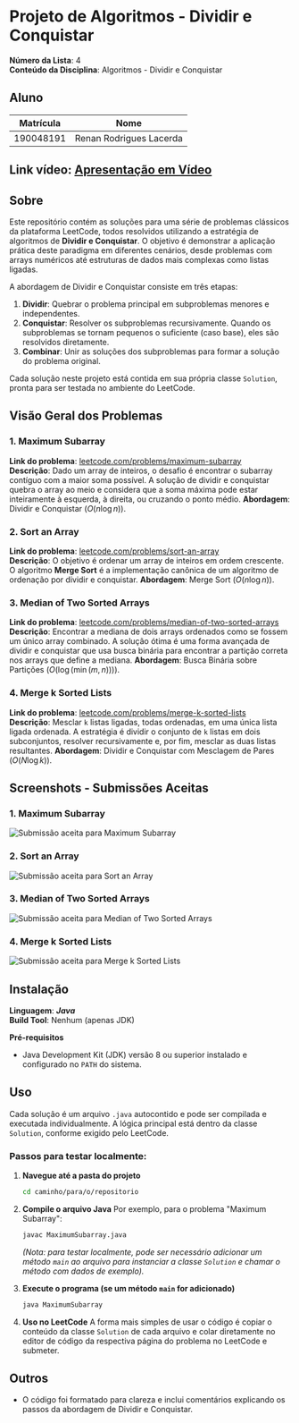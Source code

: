 # Projeto de Algoritmos - Dividir e Conquistar

**Número da Lista**: 4 </br>
**Conteúdo da Disciplina**: Algoritmos - Dividir e Conquistar

## Aluno

| Matrícula  | Nome                         |
| ---------- | ---------------------------- |
| 190048191| Renan Rodrigues Lacerda |

## Link vídeo: [Apresentação em Vídeo](#)

## Sobre

Este repositório contém as soluções para uma série de problemas clássicos da plataforma LeetCode, todos resolvidos utilizando a estratégia de algoritmos de **Dividir e Conquistar**. O objetivo é demonstrar a aplicação prática deste paradigma em diferentes cenários, desde problemas com arrays numéricos até estruturas de dados mais complexas como listas ligadas.

A abordagem de Dividir e Conquistar consiste em três etapas:
1.  **Dividir**: Quebrar o problema principal em subproblemas menores e independentes.
2.  **Conquistar**: Resolver os subproblemas recursivamente. Quando os subproblemas se tornam pequenos o suficiente (caso base), eles são resolvidos diretamente.
3.  **Combinar**: Unir as soluções dos subproblemas para formar a solução do problema original.

Cada solução neste projeto está contida em sua própria classe `Solution`, pronta para ser testada no ambiente do LeetCode.

## Visão Geral dos Problemas

### 1. Maximum Subarray
**Link do problema**: [leetcode.com/problems/maximum-subarray](https://leetcode.com/problems/maximum-subarray/description/)<br>
**Descrição**: Dado um array de inteiros, o desafio é encontrar o subarray contíguo com a maior soma possível. A solução de dividir e conquistar quebra o array ao meio e considera que a soma máxima pode estar inteiramente à esquerda, à direita, ou cruzando o ponto médio.
**Abordagem**: Dividir e Conquistar ($O(n \log n)$).

### 2. Sort an Array
**Link do problema**: [leetcode.com/problems/sort-an-array](https://leetcode.com/problems/sort-an-array/description/)<br>
**Descrição**: O objetivo é ordenar um array de inteiros em ordem crescente. O algoritmo **Merge Sort** é a implementação canônica de um algoritmo de ordenação por dividir e conquistar.
**Abordagem**: Merge Sort ($O(n \log n)$).

### 3. Median of Two Sorted Arrays
**Link do problema**: [leetcode.com/problems/median-of-two-sorted-arrays](https://leetcode.com/problems/median-of-two-sorted-arrays/description/)<br>
**Descrição**: Encontrar a mediana de dois arrays ordenados como se fossem um único array combinado. A solução ótima é uma forma avançada de dividir e conquistar que usa busca binária para encontrar a partição correta nos arrays que define a mediana.
**Abordagem**: Busca Binária sobre Partições ($O(\log(\min(m,n)))$).

### 4. Merge k Sorted Lists
**Link do problema**: [leetcode.com/problems/merge-k-sorted-lists](https://leetcode.com/problems/merge-k-sorted-lists/description/)<br>
**Descrição**: Mesclar `k` listas ligadas, todas ordenadas, em uma única lista ligada ordenada. A estratégia é dividir o conjunto de `k` listas em dois subconjuntos, resolver recursivamente e, por fim, mesclar as duas listas resultantes.
**Abordagem**: Dividir e Conquistar com Mesclagem de Pares ($O(N \log k)$).

## Screenshots - Submissões Aceitas

### 1. Maximum Subarray
![Submissão aceita para Maximum Subarray]()

### 2. Sort an Array
![Submissão aceita para Sort an Array]()

### 3. Median of Two Sorted Arrays
![Submissão aceita para Median of Two Sorted Arrays]()

### 4. Merge k Sorted Lists
![Submissão aceita para Merge k Sorted Lists]()


## Instalação
**Linguagem**: ***Java***<br>
**Build Tool**: Nenhum (apenas JDK)<br>

**Pré-requisitos**
* Java Development Kit (JDK) versão 8 ou superior instalado e configurado no `PATH` do sistema.

## Uso

Cada solução é um arquivo `.java` autocontido e pode ser compilada e executada individualmente. A lógica principal está dentro da classe `Solution`, conforme exigido pelo LeetCode.

### Passos para testar localmente:

1.  **Navegue até a pasta do projeto**
    ```bash
    cd caminho/para/o/repositorio
    ```

2.  **Compile o arquivo Java**
    Por exemplo, para o problema "Maximum Subarray":
    ```bash
    javac MaximumSubarray.java
    ```
    *(Nota: para testar localmente, pode ser necessário adicionar um método `main` ao arquivo para instanciar a classe `Solution` e chamar o método com dados de exemplo).*

3.  **Execute o programa (se um método `main` for adicionado)**
    ```bash
    java MaximumSubarray
    ```

4.  **Uso no LeetCode**
    A forma mais simples de usar o código é copiar o conteúdo da classe `Solution` de cada arquivo e colar diretamente no editor de código da respectiva página do problema no LeetCode e submeter.

## Outros
* O código foi formatado para clareza e inclui comentários explicando os passos da abordagem de Dividir e Conquistar.